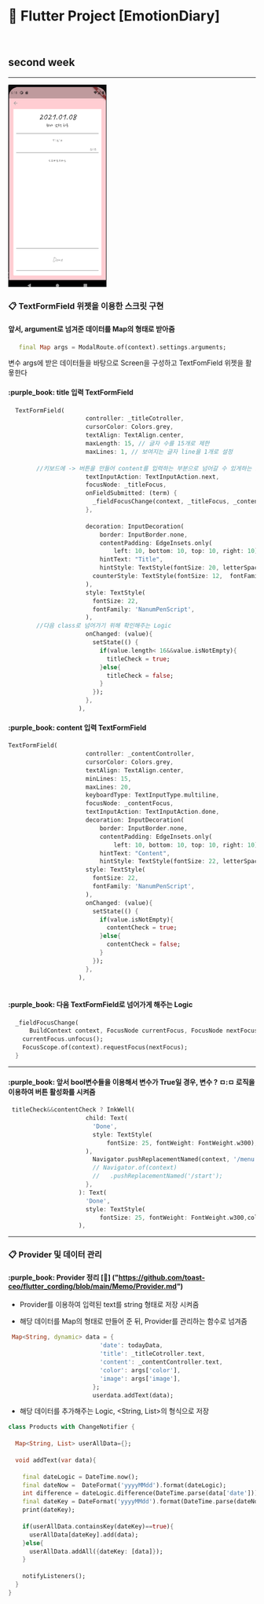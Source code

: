 # :blue_book: Flutter Project [EmotionDiary] 

<br>

## second week


<hr>

<img width = "200" src = "https://github.com/toast-ceo/flutter_emotion_diary/blob/progress/2.%20secondweek/screen.png?raw=true"> 

### :clipboard: TextFormField 위젯을 이용한 스크릿 구현

#### 앞서, argument로 넘겨준 데이터를 Map의 형태로 받아줌

```dart
   final Map args = ModalRoute.of(context).settings.arguments;
```

변수 args에 받은 데이터들을 바탕으로 Screen을 구성하고 TextFomField 위젯을 활욯한다


#### :purple_book: title 입력 TextFormField
```dart
  TextFormField(
                      controller: _titleCotroller,
                      cursorColor: Colors.grey,
                      textAlign: TextAlign.center, 
                      maxLength: 15, // 글자 수를 15개로 제한
                      maxLines: 1, // 보여지는 글자 line을 1개로 설정

		//키보드에 -> 버튼을 만들어 content를 입력하는 부분으로 넘어갈 수 있게하는 로직
                      textInputAction: TextInputAction.next,
                      focusNode: _titleFocus,
                      onFieldSubmitted: (term) {
                        _fieldFocusChange(context, _titleFocus, _contentFocus);
                      },

                      decoration: InputDecoration(
                          border: InputBorder.none,
                          contentPadding: EdgeInsets.only(
                              left: 10, bottom: 10, top: 10, right: 10),
                          hintText: "Title",
                          hintStyle: TextStyle(fontSize: 20, letterSpacing: 2),
                        counterStyle: TextStyle(fontSize: 12,  fontFamily: 'NanumMeongjo',)
                      ),
                      style: TextStyle(
                        fontSize: 22,
                        fontFamily: 'NanumPenScript',
                      ),
		//다음 class로 넘어가기 위해 확인해주는 Logic
                      onChanged: (value){
                        setState(() {
                          if(value.length< 16&&value.isNotEmpty){
                            titleCheck = true;
                          }else{
                            titleCheck = false;
                          }
                        });
                      },
                    ),
```

#### :purple_book: content 입력 TextFormField
```dart
TextFormField(
                      controller: _contentController,
                      cursorColor: Colors.grey,
                      textAlign: TextAlign.center,
                      minLines: 15,
                      maxLines: 20,
                      keyboardType: TextInputType.multiline,
                      focusNode: _contentFocus,
                      textInputAction: TextInputAction.done,
                      decoration: InputDecoration(
                          border: InputBorder.none,
                          contentPadding: EdgeInsets.only(
                              left: 10, bottom: 10, top: 10, right: 10),
                          hintText: "Content",
                          hintStyle: TextStyle(fontSize: 22, letterSpacing: 2)),
                      style: TextStyle(
                        fontSize: 22,
                        fontFamily: 'NanumPenScript',
                      ),
                      onChanged: (value){
                        setState(() {
                          if(value.isNotEmpty){
                            contentCheck = true;
                          }else{
                            contentCheck = false;
                          }
                        });
                      },
                    ),
 
```


#### :purple_book: 다음 TextFormField로 넘어가게 해주는 Logic

```dart
  _fieldFocusChange(
      BuildContext context, FocusNode currentFocus, FocusNode nextFocus) {
    currentFocus.unfocus();
    FocusScope.of(context).requestFocus(nextFocus);
  }
```

<hr>

#### :purple_book: 앞서 bool변수들을 이용해서 변수가 True일 경우, 변수 ? ㅁ:ㅁ 로직을 이용하여 버튼 활성화를 시켜줌 

```dart
 titleCheck&&contentCheck ? InkWell(
                      child: Text(
                        'Done',
                        style: TextStyle(
                            fontSize: 25, fontWeight: FontWeight.w300),
                      ),
                        Navigator.pushReplacementNamed(context, '/menu');
                        // Navigator.of(context)
                        //   .pushReplacementNamed('/start');
                      },
                    ): Text(
                      'Done',
                      style: TextStyle(
                          fontSize: 25, fontWeight: FontWeight.w300,color: Colors.grey),
                    ),
```

<hr>


### :clipboard: Provider 및 데이터 관리

#### :purple_book: Provider 정리 [:pushpin:] ("https://github.com/toast-ceo/flutter_cording/blob/main/Memo/Provider.md") 

- Provider를 이용하여 입력된 text를 string 형태로 저장 시켜줌

- 해당 데이터를 Map의 형태로 만들어 준 뒤, Provider를 관리하는 함수로 넘겨줌

```dart
 Map<String, dynamic> data = {
                          'date': todayData,
                          'title': _titleCotroller.text,
                          'content': _contentController.text,
                          'color': args['color'],
                          'image': args['image'],
                        };
                        userdata.addText(data);
```


- 해당 데이터를 추가해주는 Logic, <String, List>의 형식으로 저장

```dart
class Products with ChangeNotifier {

  Map<String, List> userAllData={};

  void addText(var data){

    final dateLogic = DateTime.now();
    final dateNow =  DateFormat('yyyyMMdd').format(dateLogic);
    int difference = dateLogic.difference(DateTime.parse(data['date'])).inDays;
    final dateKey = DateFormat('yyyyMMdd').format(DateTime.parse(dateNow).subtract(Duration(days: difference)));
    print(dateKey);

    if(userAllData.containsKey(dateKey)==true){
      userAllData[dateKey].add(data);
    }else{
      userAllData.addAll({dateKey: [data]});
    }
   
    notifyListeners();
  }
}
```
